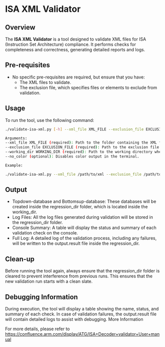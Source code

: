 # ISA XML Validator

## Overview

The **ISA XML Validator** is a tool designed to validate XML files for ISA (Instruction Set Architecture) compliance. It performs checks for completeness and correctness, generating detailed reports and logs.

## Pre-requisites

- No specific pre-requisites are required, but ensure that you have:
  - The XML files to validate.
  - The exclusion file, which specifies files or elements to exclude from validation.

## Usage

To run the tool, use the following command:

```bash
./validate-isa-xml.py [-h] --xml_file XML_FILE --exclusion_file EXCLUSION_FILE --working_dir WORKING_DIR [--no_color]

Arguments:
--xml_file XML_FILE (required): Path to the folder containing the XML files to be validated.
--exclusion_file EXCLUSION_FILE (required): Path to the exclusion file.
--working_dir WORKING_DIR (required): Path to the working directory where logs and reports will be stored.
--no_color (optional): Disables color output in the terminal.

Example:

./validate-isa-xml.py --xml_file /path/to/xml --exclusion_file /path/to/exclusion.xml --working_dir /path/to/working_dir --no_color
```

## Output

- Topdown-database and Bottomsup-database: These databases will be created inside the regression_dir folder, which is located inside the working_dir.
- Log Files: All the log files generated during validation will be stored in the regression_dir folder.
- Console Summary: A table will display the status and summary of each validation check on the console.
- Full Log: A detailed log of the validation process, including any failures, will be written to the output.result file inside the regression_dir.


## Clean-up

Before running the tool again, always ensure that the regression_dir folder is cleared to prevent interference from previous runs. This ensures that the new validation run starts with a clean slate.

## Debugging Information

During execution, the tool will display a table showing the name, status, and summary of each check.
In case of validation failures, the output.result file will contain detailed logs to assist with debugging.
More Information

For more details, please refer to https://confluence.arm.com/display/ATG/ISA+Decoder+validator+User+manual
